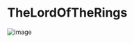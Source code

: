 # TheLordOfTheRings
![image](https://user-images.githubusercontent.com/9613461/203162487-5a7c16be-8593-48e6-8237-eca0ad9164ca.png)
